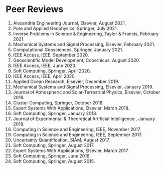 # Peer Reviews

1. Alexandria Engineering Journal, Elsevier, August 2021.
2. Pure and Applied Geophysics, Springer, July 2021.
3. Inverse Problems in Science & Engineering, Taylor & Francis, February 2021.
4. Mechanical Systems and Signal Processing, Elsevier, February 2021.
5. Computational Geosciences, Springer, January 2021.
6. IEEE Access, IEEE, September 2020.
7. Geoscientific Model Development, Copernicus, August 2020.
8. IEEE Access, IEEE, June 2020.
9. Soft Computing, Springer, April 2020.
10. IEEE Access, IEEE, April 2020.
11. Applied Ocean Research, Elsevier, December 2019.
12. Mechanical Systems and Signal Processing, Elsevier, January 2019.
13. Journal of Atmospheric and Solar-Terrestrial Physics, Elsevier, October 2018.
14. Cluster Computing, Springer, October 2018.
15. Expert Systems With Applications, Elsevier, March 2018.
16. Soft Computing, Springer, January 2018.
17. Journal of Experimental & Theoretical Artificial Intelligence , January 2018.
18. Computing in Science and Engineering, IEEE, November 2017.
19. Computing in Science and Engineering, IEEE, September 2017.
20. Uncertainty Quantification, SIAM, August 2017.
21. Soft Computing, Springer, August 2017.
22. Expert Systems With Applications, Elsevier, March 2017.
23. Soft Computing, Springer, June 2016.
24. Soft Computing, Springer, August 2015.
